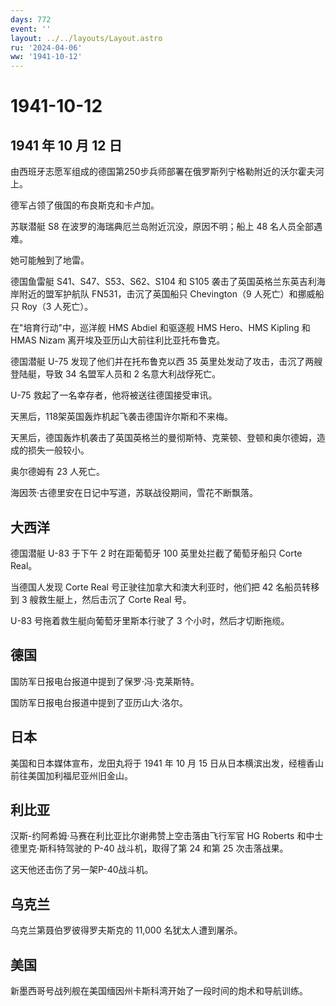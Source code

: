 ```yaml
---
days: 772
event: ''
layout: ../../layouts/Layout.astro
ru: '2024-04-06'
ww: '1941-10-12'
---
```


# 1941-10-12

## 1941 年 10 月 12 日

由西班牙志愿军组成的德国第250步兵师部署在俄罗斯列宁格勒附近的沃尔霍夫河上。

德军占领了俄国的布良斯克和卡卢加。

苏联潜艇 S8 在波罗的海瑞典厄兰岛附近沉没，原因不明；船上 48
名人员全部遇难。

她可能触到了地雷。

德国鱼雷艇 S41、S47、S53、S62、S104 和 S105
袭击了英国英格兰东英吉利海岸附近的盟军护航队 FN531，击沉了英国船只
Chevington（9 人死亡）和挪威船只 Roy（3 人死亡）。

在"培育行动"中，巡洋舰 HMS Abdiel 和驱逐舰 HMS Hero、HMS Kipling 和 HMAS
Nizam 离开埃及亚历山大前往利比亚托布鲁克。

德国潜艇 U-75 发现了他们并在托布鲁克以西 35
英里处发动了攻击，击沉了两艘登陆艇，导致 34 名盟军人员和 2
名意大利战俘死亡。

U-75 救起了一名幸存者，他将被送往德国接受审讯。

天黑后，118架英国轰炸机起飞袭击德国许尔斯和不来梅。

天黑后，德国轰炸机袭击了英国英格兰的曼彻斯特、克莱顿、登顿和奥尔德姆，造成的损失一般较小。

奥尔德姆有 23 人死亡。

海因茨·古德里安在日记中写道，苏联战役期间，雪花不断飘落。

## 大西洋

德国潜艇 U-83 于下午 2 时在距葡萄牙 100 英里处拦截了葡萄牙船只 Corte
Real。

当德国人发现 Corte Real 号正驶往加拿大和澳大利亚时，他们把 42
名船员转移到 3 艘救生艇上，然后击沉了 Corte Real 号。

U-83 号拖着救生艇向葡萄牙里斯本行驶了 3 个小时，然后才切断拖缆。

## 德国

国防军日报电台报道中提到了保罗·冯·克莱斯特。

国防军日报电台报道中提到了亚历山大·洛尔。

## 日本

美国和日本媒体宣布，龙田丸将于 1941 年 10 月 15
日从日本横滨出发，经檀香山前往美国加利福尼亚州旧金山。

## 利比亚

汉斯-约阿希姆·马赛在利比亚比尔谢弗赞上空击落由飞行军官 HG Roberts
和中士德里克·斯科特驾驶的 P-40 战斗机，取得了第 24 和第 25 次击落战果。

这天他还击伤了另一架P-40战斗机。

## 乌克兰

乌克兰第聂伯罗彼得罗夫斯克的 11,000 名犹太人遭到屠杀。

## 美国

新墨西哥号战列舰在美国缅因州卡斯科湾开始了一段时间的炮术和导航训练。